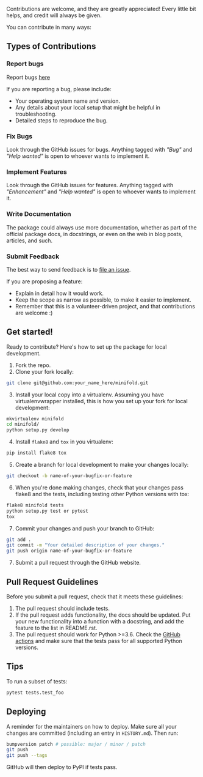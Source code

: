 Contributions are welcome, and they are greatly appreciated! Every little bit
helps, and credit will always be given.

You can contribute in many ways:

## Types of Contributions

### Report bugs

Report bugs [here](https://github.com/nokia/minifold/issues)

If you are reporting a bug, please include:

* Your operating system name and version.
* Any details about your local setup that might be helpful in troubleshooting.
* Detailed steps to reproduce the bug.

### Fix Bugs

Look through the GitHub issues for bugs. Anything tagged with _"Bug"_ and _"Help
wanted"_ is open to whoever wants to implement it.

### Implement Features

Look through the GitHub issues for features. Anything tagged with _"Enhancement"_
and _"Help wanted"_ is open to whoever wants to implement it.

### Write Documentation

The package could always use more documentation, whether as part of the
official package docs, in docstrings, or even on the web in blog posts,
articles, and such.

### Submit Feedback

The best way to send feedback is to [file an issue](https://github.com/nokia/minifold/issues).

If you are proposing a feature:

* Explain in detail how it would work.
* Keep the scope as narrow as possible, to make it easier to implement.
* Remember that this is a volunteer-driven project, and that contributions
  are welcome :)

## Get started!

Ready to contribute? Here's how to set up the package for local development.

1. Fork the repo.
2. Clone your fork locally:

```bash
git clone git@github.com:your_name_here/minifold.git
```

3. Install your local copy into a virtualenv. Assuming you have virtualenvwrapper installed, this is how you set up your fork for local development:

```bash
mkvirtualenv minifold 
cd minifold/
python setup.py develop
```

4. Install  `flake8` and `tox` in you virtualenv:

```bash
pip install flake8 tox
```

5. Create a branch for local development to make your changes locally:

```bash
git checkout -b name-of-your-bugfix-or-feature
```

6. When you're done making changes, check that your changes pass flake8 and the
   tests, including testing other Python versions with tox:

```bash
flake8 minifold tests
python setup.py test or pytest
tox
```

7. Commit your changes and push your branch to GitHub:

```bash
git add .
git commit -m "Your detailed description of your changes."
git push origin name-of-your-bugfix-or-feature
```

7. Submit a pull request through the GitHub website.

## Pull Request Guidelines

Before you submit a pull request, check that it meets these guidelines:

1. The pull request should include tests.
2. If the pull request adds functionality, the docs should be updated. Put
   your new functionality into a function with a docstring, and add the
   feature to the list in README.rst.
3. The pull request should work for Python >=3.6. Check
   the [GitHub actions](https://github.com/nokia/minifold/actions)
   and make sure that the tests pass for all supported Python versions.

## Tips

To run a subset of tests:

```bash
pytest tests.test_foo
```

## Deploying

A reminder for the maintainers on how to deploy.
Make sure all your changes are committed (including an entry in `HISTORY.md`).
Then run:

```bash
bumpversion patch # possible: major / minor / patch
git push
git push --tags
```

GitHub will then deploy to PyPI if tests pass.
